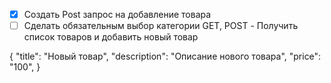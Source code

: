 - [X] Создать Post запрос на добавление товара
- [ ] Сделать обязательным выбор категории
GET, POST - Получить список товаров и добавить новый товар 

{
    "title": "Новый товар",
    "description": "Описание нового товара",
    "price": "100",
}